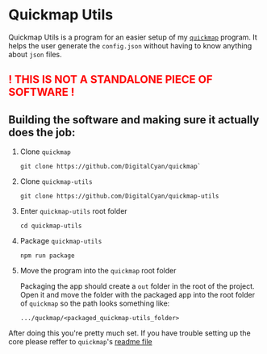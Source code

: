 # Quickmap Utils

Quickmap Utils is a program for an easier setup of my [`quickmap`](https://github.com/DigitalCyan/quickmap) program. It helps the user generate the `config.json` without having to know anything about `json` files.

<h2 style="color: red;"> ! THIS IS NOT A STANDALONE PIECE OF SOFTWARE !</h2>

## Building the software and making sure it actually does the job:

1. Clone `quickmap`

   ```
   git clone https://github.com/DigitalCyan/quickmap`
   ```

2. Clone `quickmap-utils`
   ```
   git clone https://github.com/DigitalCyan/quickmap-utils
   ```
3. Enter `quickmap-utils` root folder
   ```
   cd quickmap-utils
   ```
4. Package `quickmap-utils`
   ```
   npm run package
   ```
5. Move the program into the `quickmap` root folder

   Packaging the app should create a `out` folder in the root of the project. Open it and move the folder with the packaged app into the root folder of `quickmap` so the path looks something like:

   ```
   .../quckmap/<packaged_quickmap-utils_folder>
   ```

After doing this you're pretty much set. If you have trouble setting up the core please reffer to `quickmap`'s [readme file](https://github.com/DigitalCyan/quickmap/blob/master/README.md)
